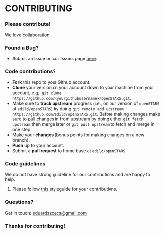 # CONTRIBUTING #

### Please contribute!
We love collaboration.

### Found a Bug?

* Submit an issue on our Issues page [here](https://github.com/EDiLD/openSTARS/issues).

### Code contributions?

* **Fork** this repo to your Github account.
* **Clone** your version on your account down to your machine from your account, e.g,. `git clone https://github.com/<yourgithubusername>/openSTARS.git`.
* Make sure to **track upstream** progress (i.e., on our version of `openSTARS` at `edild/openSTARS`) by doing `git remote add upstream https://github.com/edild/openSTARS.git`. Before making changes make sure to pull changes in from upstream by doing either `git fetch upstream` then merge later or `git pull upstream` to fetch and merge in one step
* Make your **changes** (bonus points for making changes on a new branch).
* **Push** up to your account.
* Submit a **pull request** to home base at `edild/openSTARS`.

### Code guidelines

We do not have strong guideline for our contributions and are happy to help.

1. Please follow [this](http://adv-r.had.co.nz/Style.html) styleguide for your contributions.


### Questions?

Get in touch: [eduardszoecs@gmail.com](mailto:eduardszoecs@gmail.com)

### Thanks for contributing!
